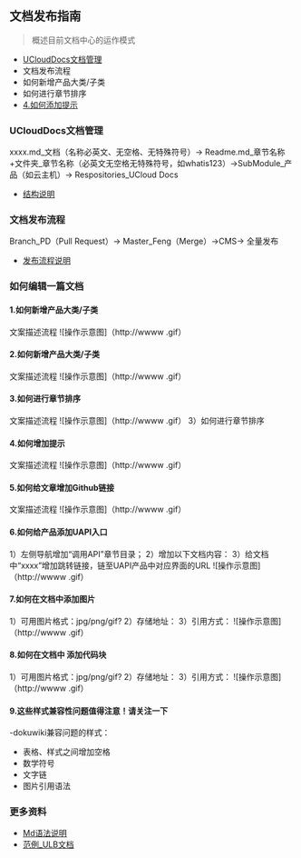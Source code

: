 ## 文档发布指南

> 概述目前文档中心的运作模式
- [UCloudDocs文档管理](###UCloudDocs文档管理) 
- 文档发布流程
- 如何新增产品大类/子类
- 如何进行章节排序
- [4.如何添加提示](####4-如何添加提示) 

### UCloudDocs文档管理

xxxx.md_文档（名称必英文、无空格、无特殊符号）→ Readme.md_章节名称+文件夹_章节名称（必英文无空格无特殊符号，如whatis123）->SubModule_产品（如云主机）→ Respositories_UCloud Docs

- [结构说明](https://github.com/ethantw/Han/blob/master/README-ja.md)

### 文档发布流程 

Branch_PD（Pull Request）→ Master_Feng（Merge）→CMS→ 全量发布

- [发布流程说明](https://github.com/ethantw/Han/blob/master/README-ja.md)


### 如何编辑一篇文档
#### 1.如何新增产品大类/子类
文案描述流程
![操作示意图]（http://wwww   .gif）

#### 2.如何新增产品大类/子类
文案描述流程
![操作示意图]（http://wwww   .gif）

#### 3.如何进行章节排序
文案描述流程
![操作示意图]（http://wwww   .gif）
3）如何进行章节排序

#### 4.如何增加提示
文案描述流程
![操作示意图]（http://wwww   .gif）

#### 5.如何给文章增加Github链接
文案描述流程
![操作示意图]（http://wwww   .gif）

#### 6.如何给产品添加UAPI入口
1）左侧导航增加“调用API”章节目录；
2）增加以下文档内容：
3）给文档中“xxxx”增加跳转链接，链至UAPI产品中对应界面的URL
![操作示意图]（http://wwww   .gif）

#### 7.如何在文档中添加图片
1）可用图片格式：jpg/png/gif?
2）存储地址：
3）引用方式：
![操作示意图]（http://wwww   .gif）

#### 8.如何在文档中 **添加代码块**
1）可用图片格式：jpg/png/gif?
2）存储地址：
3）引用方式：
![操作示意图]（http://wwww   .gif）

#### 9.这些样式兼容性问题值得注意！请关注一下
-dokuwiki兼容问题的样式：
* 表格、样式之间增加空格
* 数学符号
* 文字链
* 图片引用语法

### 更多资料
- [Md语法说明](https://www.jianshu.com/p/fbf8c1145a1e)
- [范例_ULB文档](https://github.com/UCloudDocs/UCloud-document/tree/master/network/ulb)



